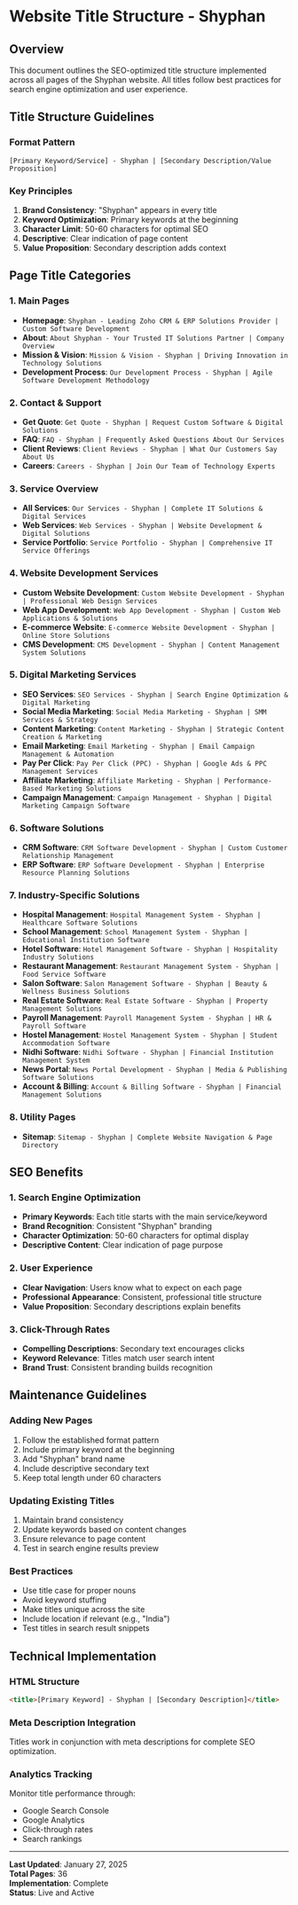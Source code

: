 # Website Title Structure - Shyphan

## Overview
This document outlines the SEO-optimized title structure implemented across all pages of the Shyphan website. All titles follow best practices for search engine optimization and user experience.

## Title Structure Guidelines

### Format Pattern
```
[Primary Keyword/Service] - Shyphan | [Secondary Description/Value Proposition]
```

### Key Principles
1. **Brand Consistency**: "Shyphan" appears in every title
2. **Keyword Optimization**: Primary keywords at the beginning
3. **Character Limit**: 50-60 characters for optimal SEO
4. **Descriptive**: Clear indication of page content
5. **Value Proposition**: Secondary description adds context

## Page Title Categories

### 1. Main Pages
- **Homepage**: `Shyphan - Leading Zoho CRM & ERP Solutions Provider | Custom Software Development`
- **About**: `About Shyphan - Your Trusted IT Solutions Partner | Company Overview`
- **Mission & Vision**: `Mission & Vision - Shyphan | Driving Innovation in Technology Solutions`
- **Development Process**: `Our Development Process - Shyphan | Agile Software Development Methodology`

### 2. Contact & Support
- **Get Quote**: `Get Quote - Shyphan | Request Custom Software & Digital Solutions`
- **FAQ**: `FAQ - Shyphan | Frequently Asked Questions About Our Services`
- **Client Reviews**: `Client Reviews - Shyphan | What Our Customers Say About Us`
- **Careers**: `Careers - Shyphan | Join Our Team of Technology Experts`

### 3. Service Overview
- **All Services**: `Our Services - Shyphan | Complete IT Solutions & Digital Services`
- **Web Services**: `Web Services - Shyphan | Website Development & Digital Solutions`
- **Service Portfolio**: `Service Portfolio - Shyphan | Comprehensive IT Service Offerings`

### 4. Website Development Services
- **Custom Website Development**: `Custom Website Development - Shyphan | Professional Web Design Services`
- **Web App Development**: `Web App Development - Shyphan | Custom Web Applications & Solutions`
- **E-commerce Website**: `E-commerce Website Development - Shyphan | Online Store Solutions`
- **CMS Development**: `CMS Development - Shyphan | Content Management System Solutions`

### 5. Digital Marketing Services
- **SEO Services**: `SEO Services - Shyphan | Search Engine Optimization & Digital Marketing`
- **Social Media Marketing**: `Social Media Marketing - Shyphan | SMM Services & Strategy`
- **Content Marketing**: `Content Marketing - Shyphan | Strategic Content Creation & Marketing`
- **Email Marketing**: `Email Marketing - Shyphan | Email Campaign Management & Automation`
- **Pay Per Click**: `Pay Per Click (PPC) - Shyphan | Google Ads & PPC Management Services`
- **Affiliate Marketing**: `Affiliate Marketing - Shyphan | Performance-Based Marketing Solutions`
- **Campaign Management**: `Campaign Management - Shyphan | Digital Marketing Campaign Software`

### 6. Software Solutions
- **CRM Software**: `CRM Software Development - Shyphan | Custom Customer Relationship Management`
- **ERP Software**: `ERP Software Development - Shyphan | Enterprise Resource Planning Solutions`

### 7. Industry-Specific Solutions
- **Hospital Management**: `Hospital Management System - Shyphan | Healthcare Software Solutions`
- **School Management**: `School Management System - Shyphan | Educational Institution Software`
- **Hotel Software**: `Hotel Management Software - Shyphan | Hospitality Industry Solutions`
- **Restaurant Management**: `Restaurant Management System - Shyphan | Food Service Software`
- **Salon Software**: `Salon Management Software - Shyphan | Beauty & Wellness Business Solutions`
- **Real Estate Software**: `Real Estate Software - Shyphan | Property Management Solutions`
- **Payroll Management**: `Payroll Management System - Shyphan | HR & Payroll Software`
- **Hostel Management**: `Hostel Management System - Shyphan | Student Accommodation Software`
- **Nidhi Software**: `Nidhi Software - Shyphan | Financial Institution Management System`
- **News Portal**: `News Portal Development - Shyphan | Media & Publishing Software Solutions`
- **Account & Billing**: `Account & Billing Software - Shyphan | Financial Management Solutions`

### 8. Utility Pages
- **Sitemap**: `Sitemap - Shyphan | Complete Website Navigation & Page Directory`

## SEO Benefits

### 1. Search Engine Optimization
- **Primary Keywords**: Each title starts with the main service/keyword
- **Brand Recognition**: Consistent "Shyphan" branding
- **Character Optimization**: 50-60 characters for optimal display
- **Descriptive Content**: Clear indication of page purpose

### 2. User Experience
- **Clear Navigation**: Users know what to expect on each page
- **Professional Appearance**: Consistent, professional title structure
- **Value Proposition**: Secondary descriptions explain benefits

### 3. Click-Through Rates
- **Compelling Descriptions**: Secondary text encourages clicks
- **Keyword Relevance**: Titles match user search intent
- **Brand Trust**: Consistent branding builds recognition

## Maintenance Guidelines

### Adding New Pages
1. Follow the established format pattern
2. Include primary keyword at the beginning
3. Add "Shyphan" brand name
4. Include descriptive secondary text
5. Keep total length under 60 characters

### Updating Existing Titles
1. Maintain brand consistency
2. Update keywords based on content changes
3. Ensure relevance to page content
4. Test in search engine results preview

### Best Practices
- Use title case for proper nouns
- Avoid keyword stuffing
- Make titles unique across the site
- Include location if relevant (e.g., "India")
- Test titles in search result snippets

## Technical Implementation

### HTML Structure
```html
<title>[Primary Keyword] - Shyphan | [Secondary Description]</title>
```

### Meta Description Integration
Titles work in conjunction with meta descriptions for complete SEO optimization.

### Analytics Tracking
Monitor title performance through:
- Google Search Console
- Google Analytics
- Click-through rates
- Search rankings

---

**Last Updated**: January 27, 2025  
**Total Pages**: 36  
**Implementation**: Complete  
**Status**: Live and Active
